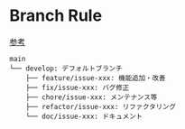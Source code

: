 # Branch Rule
[参考](https://nvie.com/posts/a-successful-git-branching-model/)
```text
main
└── develop: デフォルトブランチ
    ├── feature/issue-xxx: 機能追加・改善
    ├── fix/issue-xxx: バグ修正
    ├── chore/issue-xxx: メンテナンス等
    ├── refactor/issue-xxx: リファクタリング
    └── doc/issue-xxx: ドキュメント
```
